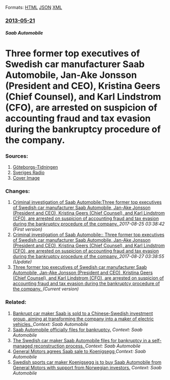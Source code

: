 
Formats: [HTML](/news/2013/05/21/three-former-top-executives-of-swedish-car-manufacturer-saab-automobile-jan-ake-jonsson-president-and-ceo-kristina-geers-chief-counsel.html)  [JSON](/news/2013/05/21/three-former-top-executives-of-swedish-car-manufacturer-saab-automobile-jan-ake-jonsson-president-and-ceo-kristina-geers-chief-counsel.json)  [XML](/news/2013/05/21/three-former-top-executives-of-swedish-car-manufacturer-saab-automobile-jan-ake-jonsson-president-and-ceo-kristina-geers-chief-counsel.xml)  

### [2013-05-21](/news/2013/05/21/index.md)

##### Saab Automobile
# Three former top executives of Swedish car manufacturer Saab Automobile, Jan-Ake Jonsson (President and CEO), Kristina Geers (Chief Counsel), and Karl Lindstrom (CFO), are arrested on suspicion of accounting fraud and tax evasion during the bankruptcy procedure of the company. 




### Sources:

1. [Göteborgs-Tidningen](http://www.gp.se/ekonomi/1.1682317-saabs-forre-vd-brottsmisstankt)
2. [Sveriges Radio](http://sverigesradio.se/sida/artikel.aspx?programid=83&artikel=5540446)
2. [Cover Image](http://static-cdn.sr.se/sida/images/83/3633862_2048_1152.jpg)

### Changes:

1. [Criminal investigation of Saab Automobile:Three former top executives of Swedish car manufacturer Saab Automobile, Jan-Ake Jonsson (President and CEO), Kristina Geers (Chief Counsel), and Karl Lindstrom (CFO), are arrested on suspicion of accounting fraud and tax evasion during the bankruptcy procedure of the company. ](/news/2013/05/21/criminal-investigation-of-saab-automobile-pthree-former-top-executives-of-swedish-car-manufacturer-saab-automobile-jan-ake-jonsson-presid.md) _2017-08-25 03:38:42 (First version)_
2. [Criminal investigation of Saab Automobile:: Three former top executives of Swedish car manufacturer Saab Automobile, Jan-Ake Jonsson (President and CEO), Kristina Geers (Chief Counsel), and Karl Lindstrom (CFO), are arrested on suspicion of accounting fraud and tax evasion during the bankruptcy procedure of the company. ](/news/2013/05/21/criminal-investigation-of-saab-automobile-three-former-top-executives-of-swedish-car-manufacturer-saab-automobile-jan-ake-jonsson-presi.md) _2017-08-27 03:38:55 (Update)_
2. [Three former top executives of Swedish car manufacturer Saab Automobile, Jan-Ake Jonsson (President and CEO), Kristina Geers (Chief Counsel), and Karl Lindstrom (CFO), are arrested on suspicion of accounting fraud and tax evasion during the bankruptcy procedure of the company. ](/news/2013/05/21/three-former-top-executives-of-swedish-car-manufacturer-saab-automobile-jan-ake-jonsson-president-and-ceo-kristina-geers-chief-counsel.md) _(Current version)_

### Related:

1. [Bankrupt car maker Saab is sold to a Chinese-Swedish investment group, aiming at transforming the company into a maker of electric vehicles. ](/news/2012/06/13/bankrupt-car-maker-saab-is-sold-to-a-chinese-swedish-investment-group-aiming-at-transforming-the-company-into-a-maker-of-electric-vehicles.md) _Context: Saab Automobile_
2. [Saab Automobile officially files for bankruptcy.](/news/2011/12/19/saab-automobile-officially-files-for-bankruptcy.md) _Context: Saab Automobile_
3. [The Swedish car maker Saab Automobile files for bankruptcy in a self-managed reconstruction process. ](/news/2011/09/7/the-swedish-car-maker-saab-automobile-files-for-bankruptcy-in-a-self-managed-reconstruction-process.md) _Context: Saab Automobile_
4. [ General Motors agrees Saab sale to Koenigsegg ](/news/2009/06/16/general-motors-agrees-saab-sale-to-koenigsegg.md) _Context: Saab Automobile_
5. [ Swedish sports car maker Koenigsegg is to buy Saab Automobile from General Motors with support from Norwegian investors.](/news/2009/06/11/swedish-sports-car-maker-koenigsegg-is-to-buy-saab-automobile-from-general-motors-with-support-from-norwegian-investors.md) _Context: Saab Automobile_
